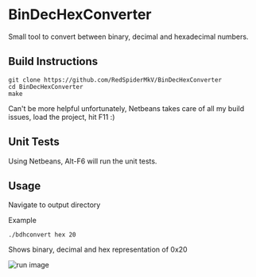 BinDecHexConverter
==================

Small tool to convert between binary, decimal and hexadecimal numbers.


Build Instructions
------------------

```
git clone https://github.com/RedSpiderMkV/BinDecHexConverter
cd BinDecHexConverter
make
```

Can't be more helpful unfortunately, Netbeans takes care of all my build issues, load the project, hit F11 :)


Unit Tests
---------

Using Netbeans, Alt-F6 will run the unit tests.


Usage
-----

Navigate to output directory

Example

```./bdhconvert hex 20```

Shows binary, decimal and hex representation of 0x20



![run image](./assets/bdhConvSS.png "Example Run")
